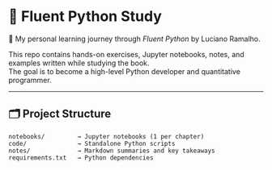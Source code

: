 # 🐍 Fluent Python Study

📘 My personal learning journey through *Fluent Python* by Luciano Ramalho.

This repo contains hands-on exercises, Jupyter notebooks, notes, and examples written while studying the book.  
The goal is to become a high-level Python developer and quantitative programmer.

---

## 🗂️ Project Structure

```text
notebooks/         → Jupyter notebooks (1 per chapter)
code/              → Standalone Python scripts
notes/             → Markdown summaries and key takeaways
requirements.txt   → Python dependencies
